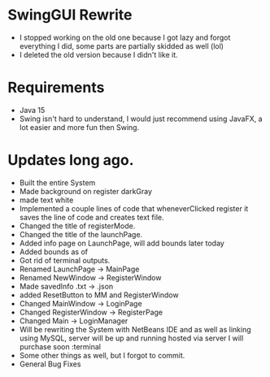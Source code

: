 # SwingGUI Rewrite

- I stopped working on the old one because I got lazy and forgot everything I did, some parts are partially skidded as
  well (lol)
- I deleted the old version because I didn't like it.

# Requirements

- Java 15
- Swing isn't hard to understand, I would just recommend using JavaFX, a lot easier and more fun then Swing.

# Updates long ago.

- Built the entire System
- Made background on register darkGray
- made text white
- Implemented a couple lines of code that wheneverClicked register it saves the line of code and creates text file.
- Changed the title of registerMode.
- Changed the title of the launchPage.
- Added info page on LaunchPage, will add bounds later today
- Added bounds as of
- Got rid of terminal outputs.
- Renamed LaunchPage -> MainPage
- Renamed NewWindow -> RegisterWindow
- Made savedInfo .txt -> .json
- added ResetButton to MM and RegisterWindow
- Changed MainWindow -> LoginPage
- Changed RegisterWindow -> RegisterPage
- Changed Main -> LoginManager
- Will be rewriting the System with NetBeans IDE and as well as linking using MySQL, server will be up and running
  hosted via server I will purchase soon :terminal
- Some other things as well, but I forgot to commit.
- General Bug Fixes